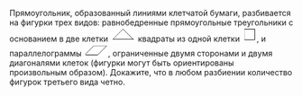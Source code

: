Прямоугольник, образованный линиями клетчатой бумаги, разбивается на 
фигурки трех видов: равнобедренные прямоугольные треугольники 
с основанием в две клетки
<img src="./izho10_31.png" height="">
квадраты из одной клетки 
<img src="./izho10_32.png" height="">, 
и параллелограммы
<img src="./izho10_33.png" height="">,
ограниченные двумя сторонами и двумя диагоналями клеток (фигурки могут быть 
ориентированы произвольным образом).
Докажите, что в любом разбиении количество фигурок третьего вида четно.